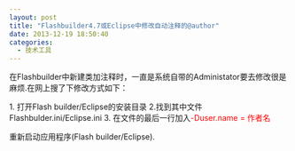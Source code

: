 ```yaml
---
layout: post
title: "Flashbuilder4.7或Eclipse中修改自动注释的@author"
date: 2013-12-19 18:50:40
categories:
  - 技术工具
---
```


在Flashbuilder中新建类加注释时，一直是系统自带的Administator要去修改很是麻烦.在网上搜了下修改方式如下：

1\. 打开Flash builder/Eclipse的安装目录
2.找到其中文件Flashbulder.ini/Eclipse.ini
3\. 在文件的最后一行加入<span style="color: #ff0000;">-Duser.name = 作者名</span>

重新启动应用程序(Flash builder/Eclipse).
